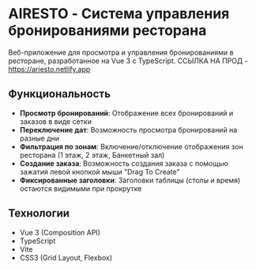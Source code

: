 # AIRESTO - Система управления бронированиями ресторана

Веб-приложение для просмотра и управления бронированиями в ресторане, разработанное на Vue 3 с TypeScript.
ССЫЛКА НА ПРОД - https://ariesto.netlify.app
## Функциональность

- **Просмотр бронирований**: Отображение всех бронирований и заказов в виде сетки
- **Переключение дат**: Возможность просмотра бронирований на разные дни
- **Фильтрация по зонам**: Включение/отключение отображения зон ресторана (1 этаж, 2 этаж, Банкетный зал)
- **Создание заказа**: Возможность создания заказа с помощью зажатия левой кнопкой мыши "Drag To Create"
- **Фиксированные заголовки**: Заголовки таблицы (столы и время) остаются видимыми при прокрутке

## Технологии

- Vue 3 (Composition API)
- TypeScript
- Vite
- CSS3 (Grid Layout, Flexbox)
